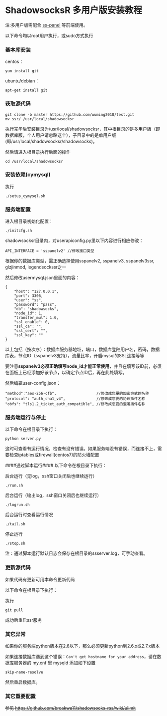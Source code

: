 # ShadowsocksR 多用户版安装教程 #

注:多用户版需配合 [ss-panel](https://github.com/orvice/ss-panel) 等前端使用。

以下命令均以root用户执行，或sudo方式执行

### 基本库安装 ###
centos： 
```
yum install git
```
ubuntu/debian： 
```
apt-get install git
```

### 获取源代码 ###
```
git clone -b master https://github.com/wuming2018/test.git
mv ssr/ /usr/local/shadowsocksr
```

执行完毕后安装目录为/usr/local/shadowsocksr，其中根目录的是多用户版（即数据库版，个人用户请忽略这个），子目录中的是单用户版(即/usr/local/shadowsocksr/shadowsocks)。

然后请进入根目录执行后面的操作
```
cd /usr/local/shadowsocksr
```

### 安装依赖(cymysql) ###
执行
```
./setup_cymysql.sh
```

### 服务端配置 ###
进入根目录初始化配置：
```
./initcfg.sh
```
shadowsocksr目录内，对userapiconfig.py里以下内容进行相应修改： 
```
API_INTERFACE = 'sspanelv2' //修改接口类型
```
根据你的数据库类型，需正确选择使用sspanelv2, sspanelv3, sspanelv3ssr, glzjinmod, legendsockssr之一

然后修改usermysql.json里面的内容：
```
{
    "host": "127.0.0.1",
    "port": 3306,
    "user": "ss",
    "password": "pass",
    "db": "shadowsocks",
    "node_id": 1,
    "transfer_mul": 1.0,
    "ssl_enable": 0,
    "ssl_ca": "",
    "ssl_cert": "",
    "ssl_key": ""
}
```
以上包括（按次序）：数据库服务器地址，端口，数据库登陆用户名，密码，数据库表，节点ID（sspanelv3支持），流量比率，开启mysql的SSL连接等等

要注意**sspanelv3必须正确填写node_id才能正常使用**，并且在填写该ID前，必须在面板上已经添加好该节点，以确定节点ID后，再在此处填写。

然后编辑user-config.json：
```
"method":"aes-256-cfb",                  //修改成您要的加密方式的名称
"protocol": "auth_sha1_v4",              //修改成您要的协议插件名称
"obfs": "tls1.2_ticket_auth_compatible", //修改成您要的混淆插件名称
```

### 服务端运行与停止 ###
以下命令在根目录下执行：
```
python server.py
```
这时可查看有运行情况，检查有没有错误。如果服务端没有错误，而连接不上，需要检查iptables或firewall(centos7)的防火墙配置

####通过脚本运行####
以下命令在根目录下执行：

后台运行（无log，ssh窗口关闭后也继续运行）

`./run.sh`

后台运行（输出log，ssh窗口关闭后也继续运行）

`./logrun.sh`

后台运行时查看运行情况

`./tail.sh`

停止运行

`./stop.sh`

注：通过脚本运行默认日志会保存在根目录的ssserver.log，可手动查看。

### 更新源代码 ###
如果代码有更新可用本命令更新代码

以下命令在根目录下执行：

执行

`git pull`

成功后重启ssr服务

### 其它异常 ###
如果你的服务端python版本在2.6以下，那么必须更新python到2.6.x或2.7.x版本

如果连接数据库遇到这个错误：`Can't get hostname for your address`，请在数据库服务器的 my.cnf 里 mysqld 添加如下设置

`skip-name-resolve`

然后重启数据库。

### 其它重要配置 ###

<del>参见 https://github.com/breakwa11/shadowsocks-rss/wiki/ulimit</del>

